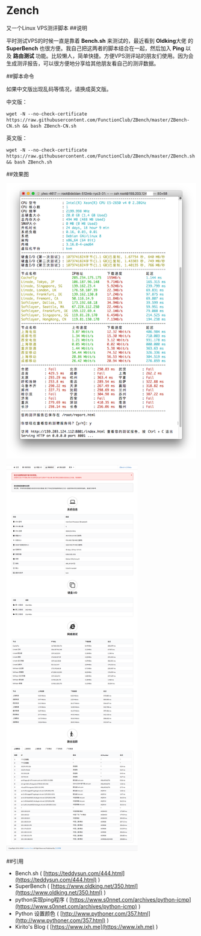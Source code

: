 # Zench

又一个Linux VPS测评脚本
##说明

平时测试VPS的时候一直是靠着 **Bench.sh** 来测试的，最近看到 **Oldking**大佬 的 **SuperBench** 也很方便。我自己把这两者的脚本结合在一起，然后加入 **Ping** 以及 **路由测试** 功能。比较懒人，简单快捷。方便VPS测评站的朋友们使用。因为会生成测评报告，可以很方便地分享给其他朋友看自己的测评数据。

##脚本命令

如果中文版出现乱码等情况，请换成英文版。

中文版：

    wget -N --no-check-certificate https://raw.githubusercontent.com/FunctionClub/ZBench/master/ZBench-CN.sh && bash ZBench-CN.sh
    
英文版：

    wget -N --no-check-certificate https://raw.githubusercontent.com/FunctionClub/ZBench/master/ZBench.sh && bash ZBench.sh
    
##效果图

![1.png](1.png)


![2.png](2.png)

##引用

* Bench.sh ( [https://teddysun.com/444.html](https://teddysun.com/444.html) )
* SuperBench ( [https://www.oldking.net/350.html](https://www.oldking.net/350.html) )
* python实现ping程序 ( [https://www.s0nnet.com/archives/python-icmp](https://www.s0nnet.com/archives/python-icmp) )
* Python 设置颜色 ( [http://www.pythoner.com/357.html](http://www.pythoner.com/357.html) )
* Kirito's Blog ( [https://www.ixh.me](https://www.ixh.me) )


